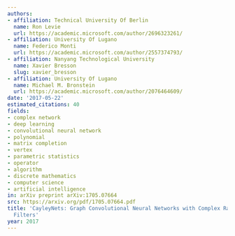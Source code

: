 ```yaml
---
authors:
- affiliation: Technical University Of Berlin
  name: Ron Levie
  url: https://academic.microsoft.com/author/2696323261/
- affiliation: University Of Lugano
  name: Federico Monti
  url: https://academic.microsoft.com/author/2557374793/
- affiliation: Nanyang Technological University
  name: Xavier Bresson
  slug: xavier_bresson
- affiliation: University Of Lugano
  name: Michael M. Bronstein
  url: https://academic.microsoft.com/author/2076464609/
date: '2017-05-22'
estimated_citations: 40
fields:
- complex network
- deep learning
- convolutional neural network
- polynomial
- matrix completion
- vertex
- parametric statistics
- operator
- algorithm
- discrete mathematics
- computer science
- artificial intelligence
in: arXiv preprint arXiv:1705.07664
src: https://arxiv.org/pdf/1705.07664.pdf
title: 'CayleyNets: Graph Convolutional Neural Networks with Complex Rational Spectral
  Filters'
year: 2017
---
```

